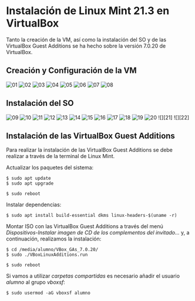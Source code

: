 # Instalación de Linux Mint 21.3 en VirtualBox

Tanto la creación de la VM, así como la instalación del SO y de las VirtualBox Guest Additions se ha hecho sobre la versión 7.0.20 de VirtualBox.

## Creación y Configuración de la VM

![][01]
![][02]
![][03]
![][04]
![][05]
![][06]
![][07]
![][08]

## Instalación del SO

![][09]
![][10]
![][11]
![][12]
![][13]
![][14]
![][15]
![][16]
![][17]
![][18]
![][19]
![][20]
![][21]
![][22]

## Instalación de las VirtualBox Guest Additions

Para realizar la instalación de las VirtualBox Guest Additions se debe realizar a través de la terminal de Linux Mint.

Actualizar los paquetes del sistema:

```
$ sudo apt update
$ sudo apt upgrade

$ sudo reboot
```

Instalar dependencias:

```
$ sudo apt install build-essential dkms linux-headers-$(uname -r)
```

Montar ISO con las VirtualBox Guest Additions a través del menú _Dispositivos-Instalar imagen de CD de los complementos del invitado..._ y, a continuación, realizamos la instalación:

```
$ cd /media/alumno/VBox_GAs_7.0.20/
$ sudo ./VBoxLinuxAdditions.run

$ sudo reboot
```

Si vamos a utilizar _carpetas compartidas_ es necesario añadir el usuario _alumno_ al grupo _vboxsf_:

```
$ sudo usermod -aG vboxsf alumno
```

[01]: ./img/linux-mint21.3/vm01.png "01"
[02]: ./img/linux-mint21.3/vm02.png "02"
[03]: ./img/linux-mint21.3/vm03.png "03"
[04]: ./img/linux-mint21.3/vm04.png "04"
[05]: ./img/linux-mint21.3/vm05.png "05"
[06]: ./img/linux-mint21.3/vm06.png "06"
[07]: ./img/linux-mint21.3/vm07.png "07"
[08]: ./img/linux-mint21.3/vm08.png "08"
[09]: ./img/linux-mint21.3/so01.png "09"
[10]: ./img/linux-mint21.3/so02.png "10"
[11]: ./img/linux-mint21.3/so03.png "11"
[12]: ./img/linux-mint21.3/so04.png "12"
[13]: ./img/linux-mint21.3/so05.png "13"
[14]: ./img/linux-mint21.3/so06.png "14"
[15]: ./img/linux-mint21.3/so07.png "15"
[16]: ./img/linux-mint21.3/so08.png "16"
[17]: ./img/linux-mint21.3/so09.png "17"
[18]: ./img/linux-mint21.3/so10.png "18"
[19]: ./img/linux-mint21.3/so11.png "19"
[20]: ./img/linux-mint21.3/so12.png "20"
